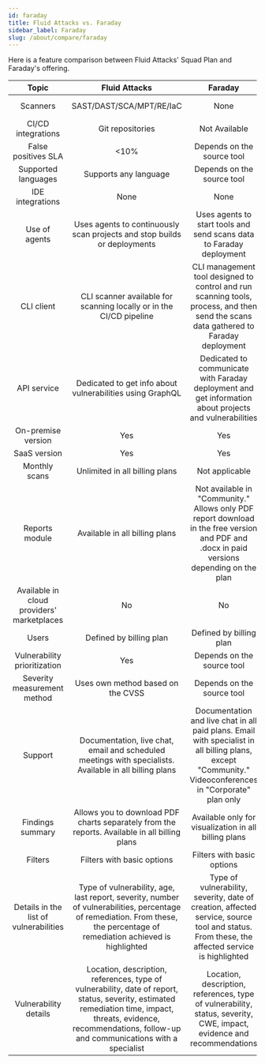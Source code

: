 ```yaml
---
id: faraday
title: Fluid Attacks vs. Faraday
sidebar_label: Faraday
slug: /about/compare/faraday
---
```


Here is a feature comparison
between Fluid Attacks' Squad Plan and
Faraday's offering.

|                    **Topic**                    |                                                                                                                  **Fluid Attacks**                                                                                                                  |                                                                                 **Faraday**                                                                                 | **Advantage** |
|:-----------------------------------------------:|:---------------------------------------------------------------------------------------------------------------------------------------------------------------------------------------------------------------------------------------------------:|:---------------------------------------------------------------------------------------------------------------------------------------------------------------------------:|:-------------:|
| Scanners                                        | SAST/DAST/SCA/MPT/RE/IaC                                                                                                                                                                                                                            | None                                                                                                                                                                        | Fluid Attacks |
| CI/CD integrations                              | Git repositories                                                                                                                                                                                                                                    | Not Available                                                                                                                                                               | Fluid Attacks |
| False positives SLA                             |                                                                                                                                                                                                                                                <10% | Depends on the source tool                                                                                                                                                  | Fluid Attacks |
| Supported languages                             | Supports any language                                                                                                                                                                                                                               | Depends on the source tool                                                                                                                                                  | Fluid Attacks |
| IDE integrations                                | None                                                                                                                                                                                                                                                | None                                                                                                                                                                        | Similar       |
| Use of agents                                   | Uses agents to continuously scan projects and stop builds or deployments                                                                                                                                                                            | Uses agents to start tools and send scans data to Faraday deployment                                                                                                        | Similar       |
| CLI client                                      | CLI scanner available for scanning locally or in the CI/CD pipeline                                                                                                                                                                                 | CLI management tool designed to control and run scanning tools, process, and then send the scans data gathered to Faraday deployment                                        | Similar       |
| API service                                     | Dedicated to get info about vulnerabilities using GraphQL                                                                                                                                                                                           | Dedicated to communicate with Faraday deployment and get information about projects and vulnerabilities                                                                     | Similar       |
| On-premise version                              | Yes                                                                                                                                                                                                                                                 | Yes                                                                                                                                                                         | Similar       |
| SaaS version                                    | Yes                                                                                                                                                                                                                                                 | Yes                                                                                                                                                                         | Similar       |
| Monthly scans                                   | Unlimited in all billing plans                                                                                                                                                                                                                      | Not applicable                                                                                                                                                              | Fluid Attacks |
| Reports module                                  | Available in all billing plans                                                                                                                                                                                                                      | Not available in "Community." Allows only PDF report download in the free version and PDF and .docx in paid versions depending on the plan                                  | Fluid Attacks |
| Available in cloud providers' marketplaces      | No                                                                                                                                                                                                                                                  | No                                                                                                                                                                          | Similar       |
| Users                                           | Defined by billing plan                                                                                                                                                                                                                             | Defined by billing plan                                                                                                                                                     | Similar       |
| Vulnerability prioritization                    | Yes                                                                                                                                                                                                                                                 | Depends on the source tool                                                                                                                                                  | Fluid Attacks |
| Severity measurement method                     | Uses own method based on the CVSS                                                                                                                                                                                                                   | Depends on the source tool                                                                                                                                                  | Fluid Attacks |
| Support                                         | Documentation, live chat, email and scheduled meetings with specialists. Available in all billing plans                                                                                                                                             | Documentation and live chat in all paid plans. Email with specialist in all billing plans, except "Community." Videoconferences in "Corporate" plan only                    | Fluid Attacks |
| Findings summary                                | Allows you to download PDF charts separately from the reports. Available in all billing plans                                                                                                                                                       | Available only for visualization in all billing plans                                                                                                                       | Fluid Attacks |
| Filters                                         | Filters with basic options                                                                                                                                                                                                                          | Filters with basic options                                                                                                                                                  | Similar       |
| Details in the list of vulnerabilities          | Type of vulnerability, age, last report, severity, number of vulnerabilities, percentage of remediation. From these, the percentage of remediation achieved is highlighted                                                                          | Type of vulnerability, severity, date of creation, affected service, source tool and status. From these, the affected service is highlighted                                | Similar       |
| Vulnerability details                           | Location, description, references, type of vulnerability, date of report, status, severity, estimated remediation time, impact, threats, evidence, recommendations, follow-up and communications with a specialist                                 | Location, description, references, type of vulnerability, status, severity, CWE, impact, evidence and recommendations                                                       | Similar       |
